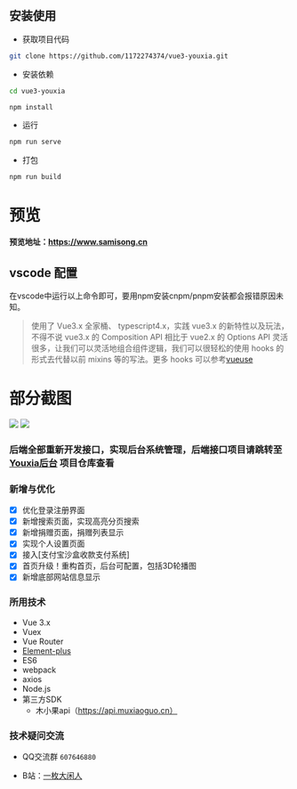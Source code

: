 
## 安装使用

- 获取项目代码

```bash
git clone https://github.com/1172274374/vue3-youxia.git
```

- 安装依赖

```bash
cd vue3-youxia

npm install

```

- 运行

```bash
npm run serve
```

- 打包

```bash
npm run build
```
# 预览

**预览地址：https://www.samisong.cn** 

## vscode 配置

在vscode中运行以上命令即可，要用npm安装cnpm/pnpm安装都会报错原因未知。

> 使用了 Vue3.x 全家桶、 typescript4.x，实践 vue3.x 的新特性以及玩法，不得不说 vue3.x 的 Composition API 相比于 vue2.x 的 Options API 灵活很多，让我们可以灵活地组合组件逻辑，我们可以很轻松的使用 hooks 的形式去代替以前 mixins 等的写法。更多 hooks 可以参考[vueuse](https://vueuse.org/functions.html)



# 部分截图


<img src="https://github.com/bailicangdu/vue2-manage/blob/master/screenshots/manage_home.png"/>

<img src="https://github.com/bailicangdu/vue2-manage/blob/master/screenshots/manage_shop.png"/>

### 后端全部重新开发接口，实现后台系统管理，后端接口项目请跳转至 [Youxia后台](https://github.com/1172274374/youxia-backend) 项目仓库查看
### 新增与优化
- [x] 优化登录注册界面
- [x] 新增搜索页面，实现高亮分页搜索
- [x] 新增捐赠页面，捐赠列表显示
- [x] 实现个人设置页面
- [x] 接入[支付宝沙盒收款支付系统]
- [x] 首页升级！重构首页，后台可配置，包括3D轮播图
- [x] 新增底部网站信息显示

### 所用技术

- Vue 3.x
- Vuex
- Vue Router
- [Element-plus](http://element.eleme.io/#/zh-CN)
- ES6
- webpack
- axios
- Node.js
- 第三方SDK
    - 木小果api（https://api.muxiaoguo.cn）


### 技术疑问交流
- QQ交流群 `607646880`

- B站：[一枚大闲人](https://space.bilibili.com/21331432?spm_id_from=333.1007.0.0)





